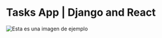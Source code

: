 # Tasks App | Django and React
![Esta es una imagen de ejemplo]([https://ejemplo.com/imagen.jpg](https://github.com/Jesus1103LG/django-react-crud-tasks/blob/main/react-django-crud.png)https://github.com/Jesus1103LG/django-react-crud-tasks/blob/main/react-django-crud.png)
